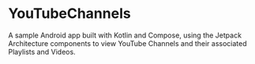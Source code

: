 # YouTubeChannels
A sample Android app built with Kotlin and Compose, using the Jetpack Architecture components to view YouTube Channels and their associated Playlists and Videos.
